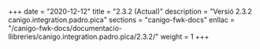 +++
date        = "2020-12-12"
title       = "2.3.2 (Actual)"
description = "Versió 2.3.2 canigo.integration.padro.pica"
sections    = "canigo-fwk-docs"
enllac		= "/canigo-fwk-docs/documentacio-llibreries/canigo.integration.padro.pica/2.3.2/"
weight		= 1
+++
